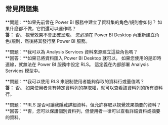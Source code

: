 ## <a name="faq"></a>常見問題集
**問題︰**如果先前曾在 Power BI 服務中建立了資料集的角色/規則會如何？ 如果什麼都不做，它們還可以運作嗎？  
**答：** 否。 視覺效果不會正確呈現。 您必須在 Power BI Desktop 內重新建立角色/規則，然後將其發行至 Power BI 服務。

**問題︰**我可以為 Analysis Services 資料來源建立這些角色嗎？  
**回答︰**如果已將資料匯入 Power BI Desktop 就可以。 如果您使用的是即時連線，就無法在 Power BI 服務中設定 RLS。 這定義在內部部署 Analysis Services 模型中。

**問題：**我可以使用 RLS 來限制使用者能夠存取的資料行或量值嗎？  
**答：** 否。 如果使用者具有特定資料列的存取權，就可以查看該資料列的所有資料行。

**問題：**RLS 是否可讓我隱藏詳細資料，但允許存取以視覺效果摘要的資料？  
**回答：**否，您可以保護個別資料列，但使用者一律可以查看詳細資料或摘要的資料。

